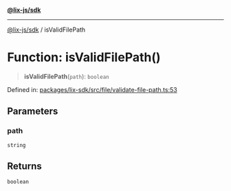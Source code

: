 [**@lix-js/sdk**](../README.md)

***

[@lix-js/sdk](../README.md) / isValidFilePath

# Function: isValidFilePath()

> **isValidFilePath**(`path`): `boolean`

Defined in: [packages/lix-sdk/src/file/validate-file-path.ts:53](https://github.com/opral/monorepo/blob/c13f0c918d257762bc7c6d37d45e4c6bded6e939/packages/lix-sdk/src/file/validate-file-path.ts#L53)

## Parameters

### path

`string`

## Returns

`boolean`
